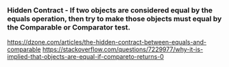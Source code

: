 ### Hidden Contract - If two objects are considered equal by the equals operation, then try to make those objects must equal by the Comparable or Comparator test.

https://dzone.com/articles/the-hidden-contract-between-equals-and-comparable
https://stackoverflow.com/questions/7229977/why-it-is-implied-that-objects-are-equal-if-compareto-returns-0
